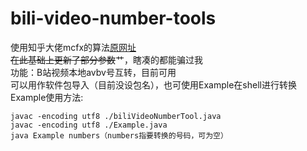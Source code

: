 # bili-video-number-tools
 使用知乎大佬mcfx的算法[原网址](https://www.zhihu.com/question/381784377/answer/1099438784)<br>
 ~~在此基础上更新了部分参数~~艹，瞎凑的都能骗过我<br>
 功能：B站视频本地avbv号互转，目前可用<br>
 可以用作软件包导入（目前没设包名），也可使用Example在shell进行转换<br>
 Example使用方法:<br>
 ```
 javac -encoding utf8 ./biliVideoNumberTool.java
 javac -encoding utf8 ./Example.java
 java Example numbers（numbers指要转换的号码，可为空）
 ```
